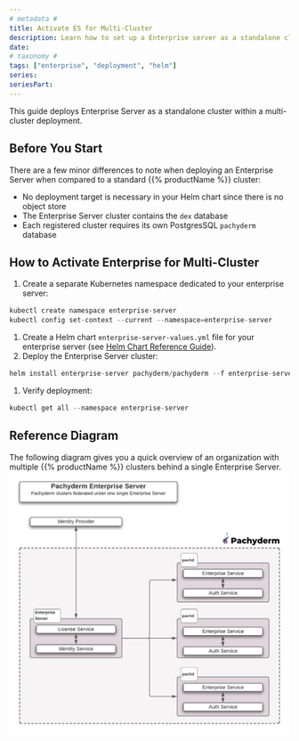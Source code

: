 ```yaml
---
# metadata # 
title: Activate ES for Multi-Cluster
description: Learn how to set up a Enterprise server as a standalone cluster within a multi-cluster deployment.
date: 
# taxonomy #
tags: ["enterprise", "deployment", "helm"]
series:
seriesPart:
---
```


This guide deploys Enterprise Server as a standalone cluster within a multi-cluster deployment.

## Before You Start 

There are a few minor differences to note when deploying an Enterprise Server when compared to a standard {{% productName %}} cluster:

- No deployment target is necessary in your Helm chart since there is no object store
- The Enterprise Server cluster contains the `dex` database
- Each registered cluster requires its own PostgresSQL `pachyderm` database
  
##  How to Activate Enterprise for Multi-Cluster 


1. Create a separate Kubernetes namespace dedicated to your enterprise server:
```s
kubectl create namespace enterprise-server
kubectl config set-context --current --namespace=enterprise-server
```
1. Create a Helm chart `enterprise-server-values.yml` file for your enterprise server (see [Helm Chart Reference Guide](../../../manage/helm-values/enterprise-server/)). 
2. Deploy the Enterprise Server cluster:
```s
helm install enterprise-server pachyderm/pachyderm --f enterprise-server-values.yml
```
1. Verify deployment:
```s
kubectl get all --namespace enterprise-server
```

## Reference  Diagram 
The following diagram gives you a quick overview of an organization with multiple {{% productName %}} clusters behind a single Enterprise Server.
![Enterprise Server General Deployment](/images/enterprise-server.png)
